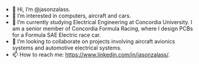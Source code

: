 - 👋 Hi, I’m @jasonzalass.
- 👀 I’m interested in computers, aircraft and cars.
- 🌱 I’m currently studying Electrical Engineering at Concordia University. I am a senior member of Concordia Formula Racing, where I design PCBs for a Formula SAE Electric race car.
- 💞️ I’m looking to collaborate on projects involving aircraft avionics systems and automotive electrical systems.
- 📫 How to reach me: https://www.linkedin.com/in/jasonzalass/.

<!---
jasonzalass/jasonzalass is a ✨ special ✨ repository because its `README.md` (this file) appears on your GitHub profile.
You can click the Preview link to take a look at your changes.
--->
